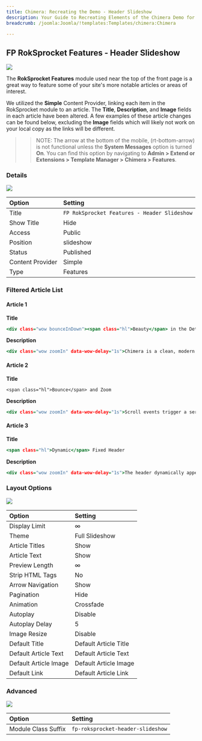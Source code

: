 ```yaml
---
title: Chimera: Recreating the Demo - Header Slideshow
description: Your Guide to Recreating Elements of the Chimera Demo for Joomla
breadcrumb: /joomla:Joomla/!templates:Templates/chimera:Chimera

---
```


FP RokSprocket Features - Header Slideshow
-----

![][demo]

The **RokSprocket Features** module used near the top of the front page is a great way to feature some of your site's more notable articles or areas of interest.

We utilized the **Simple** Content Provider, linking each item in the RokSprocket module to an article. The **Title**, **Description**, and **Image** fields in each article have been altered. A few examples of these article changes can be found below, excluding the **Image** fields which will likely not work on your local copy as the links will be different.

>> NOTE: The arrow at the bottom of the mobile, (rt-bottom-arrow) is not functional unless the **System Messages** option is turned **On**. You can find this option by navigating to **Admin > Extend or Extensions > Template Manager > Chimera > Features**.

### Details

![][demo2]

| Option           | Setting                                      |  
| :--------------- | :------------------------------------------- |  
| Title            | `FP RokSprocket Features - Header Slideshow` |  
| Show Title       | Hide                                         |  
| Access           | Public                                       |  
| Position         | slideshow                                    |  
| Status           | Published                                    |  
| Content Provider | Simple                                       |  
| Type             | Features                                     |  

### Filtered Article List

#### Article 1

**Title**

~~~ .html
<div class="wow bounceInDown"><span class="hl">Beauty</span> in the Details</div>
~~~

**Description**

~~~ .html
<div class="wow zoomIn" data-wow-delay="1s">Chimera is a clean, modern and minimalistic theme showcasing the beauty of your content</div><div class="wow bounceInUp" data-wow-delay="1s"><a href="index.php?option=com_content&amp;view=article&amp;id=1&amp;Itemid=111" class="readon">Read More</a></div>
~~~

#### Article 2

**Title**

~~~
<span class="hl">Bounce</span> and Zoom
~~~

**Description**

~~~ .html
<div class="wow zoomIn" data-wow-delay="1s">Scroll events trigger a series of effects to animate the introduction of template sections</div><div class="wow bounceInUp" data-wow-delay="1s"><a href="index.php?option=com_content&amp;view=article&amp;id=1&amp;Itemid=111" class="readon">Read More</a></div>
~~~

#### Article 3

**Title**

~~~ .html
<span class="hl">Dynamic</span> Fixed Header
~~~

**Description**

~~~ .html
<div class="wow zoomIn" data-wow-delay="1s">The header dynamically appears on scroll, containing both the logo and dropdown menus</div><div class="wow bounceInUp" data-wow-delay="1s"><a href="index.php?option=com_content&amp;view=article&amp;id=1&amp;Itemid=111" class="readon">Read More</a></div>
~~~

### Layout Options

![][demo3]

| Option                | Setting               |  
| :-------------------- | :-------------------- |  
| Display Limit         | ∞                     |  
| Theme                 | Full Slideshow        |  
| Article Titles        | Show                  |  
| Article Text          | Show                  |  
| Preview Length        | ∞                     |  
| Strip HTML Tags       | No                    |  
| Arrow Navigation      | Show                  |  
| Pagination            | Hide                  |  
| Animation             | Crossfade             |  
| Autoplay              | Disable               |  
| Autoplay Delay        | 5                     |  
| Image Resize          | Disable               |  
| Default Title         | Default Article Title |  
| Default Article Text  | Default Article Text  |  
| Default Article Image | Default Article Image |  
| Default Link          | Default Article Link  |  

### Advanced

![][demo4]

| Option              | Setting                           |
| :----------         | :----------                       |
| Module Class Suffix | `fp-roksprocket-header-slideshow` |

[demo]: assets/demo_1.jpeg
[demo2]: assets/demo_1a.jpeg
[demo3]: assets/demo_1b.jpeg
[demo4]: assets/demo_1c.jpeg
